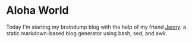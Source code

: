 # Aloha World

Today I'm starting my braindump blog with the help of my friend [Jenny](https://github.com/hmngwy/jenny): a static markdown-based blog generator using bash, sed, and awk.
